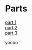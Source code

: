 

# Parts

[part 1](<./Part 1/Part1.md>) <br>
[part 2](<./Part2/Part 2.md>) <br>
[part 3](<./Part3/Part 3.md>)

yoooo